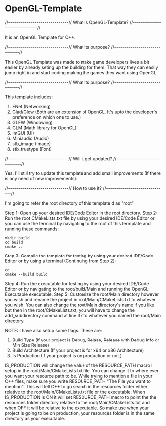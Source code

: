 # OpenGL-Template

//------------------------------// What is OpenGL-Template? //------------------------------//

It is an OpenGL Template for C++.



//------------------------------// What its purpose? //------------------------------//

This OpenGL Template was made to make game developers lives a bit easier by already seting up the building for them. That way they can easily jump right in and start coding making the games they want using OpenGL.



//------------------------------// What its purpose? //------------------------------//

This template includes:
1) ENet (Networking)
2) Glad/Glew (Both are an extension of OpenGL. It's upto the developer's preference on which one to use.)
3) GLFW (Windowing)
4) GLM (Math library for OpenGL)
5) ImGUI (UI)
6) Miniaudio (Audio)
7) stb_image (Image)
8) stb_truetype (Font)



//------------------------------// Will it get updated? //------------------------------//

Yes. I'll still try to update this template and add small improvements (If there is any need of new improvements).



//------------------------------// How to use it? //------------------------------//

I'm going to refer the root directory of this template d as "root"

Step 1: Open up your desired IDE/Code Editor in the root directory.
Step 2: Run the root CMakeLists.txt file by using your desired IDE/Code Editor or you can use the terminal by navigating to the root of this termplate and running these commands:
```
mkdir build
cd build
cmake ..
```
Step 3: Compile the template for testing by using your desired IDE/Code Editor or by using a terminal (Continuing from Step 2):
```
cd ..
cmake --build build
```
Step 4: Run the executable for testing by using your desired IDE/Code Editor or by navigating to the root/build/Main and running the OpenGL-Executable executable.
Step 5: Customize the root/Main directory however you wish and rename the project in root/Main/CMakeLists.txt to whatever you wish. You can also change the root/Main directory's name if you like but then in the root/CMakeLists.txt, you will have to change the add_subdirectory command at line 37 to whatever you named the root/Main directory.

NOTE:
I have also setup some flags. These are:
1) Build Type (If your project is Debug, Relase, Release with Debug Info or Min Size Release)
2) Build Architecture (If your project is for x64 or x86 Architecture)
3) Is Production (If your project is on production or not.)

IS_PRODUCTION will change the value of the RESOURCE_PATH macro I setup in the root/Main/CMakeLists.txt file. You can change it to where ever you want your resource path to be. While trying to mention a file in your C++ files, make sure you write RESOURCE_PATH "The File you want to mention". This will tell C++ to go search in the resources folder either relative to the root/Main/CMakeLists.txt file or the executable. When IS_PRODUCTION is ON it will set RESOURCE_PATH macro to point the the resources folder directory relative to the root/Main/CMakeLists.txt and when OFF it will be relative to the executable. So make use when your project is going to be on production, your resources folder is in the same directory as your executable.
